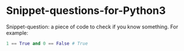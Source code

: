 # Snippet-questions-for-Python3

Snippet-question: a piece of code to check if you know something.
For example:

```python
1 == True and 0 == False # True
```